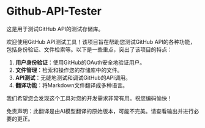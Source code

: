 # Github-API-Tester

这是用于测试GitHub API的测试存储库。

欢迎使用GitHub API测试工具！该项目旨在帮助您测试GitHub API的各种功能，包括身份验证、文件检索等。以下是一些重点，突出了该项目的特点：

1. **用户身份验证**：使用GitHub的OAuth安全地验证用户。
2. **文件管理**：检索和操作您的存储库中的文件。
3. **API测试**：无缝地测试和调试GitHub的API调用。
4. **翻译功能**：将Markdown文件翻译成多种语言。

我们希望您会发现这个工具对您的开发需求非常有用。祝您编码愉快！


免责声明：此翻译是由AI模型翻译的原始版本，可能不完美。请查看输出并进行必要的更正。